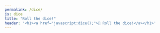 ```yaml
---
permalink: /dice/
js: dice
title: "Roll the dice!"
header: '<h1><a href="javascript:dice();">🎲 Roll the dice!</a></h1>'
---
```


<div id="dice"></div>